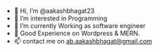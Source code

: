 - 👋 Hi, I’m @aakashbhagat23
- 👀 I’m interested in Programming
- 🌱 I’m currently Working as software engineer
- 💞️ Good Experience on Wordpress & MERN.
- 📫 contact me on ab.aakashbhagat@gmail.com

<!---
aakashbhagat23/aakashbhagat23 is a ✨ special ✨ repository because its `README.md` (this file) appears on your GitHub profile.
You can click the Preview link to take a look at your changes.
--->
